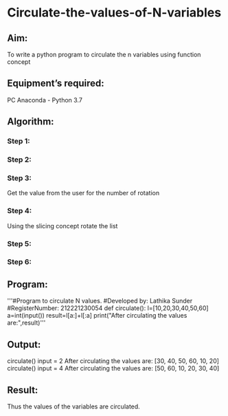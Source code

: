 # Circulate-the-values-of-N-variables
## Aim:
To write a python program to circulate the n variables using function concept
## Equipment’s required:
PC
Anaconda - Python 3.7
## Algorithm: 
### Step 1: 
### Step 2: 
### Step 3: 
Get the value from the user for the number of rotation
### Step 4: 
Using the slicing concept rotate the list

### Step 5: 
### Step 6: 
## Program:
'''#Program to circulate N values.
#Developed by: Lathika Sunder
#RegisterNumber: 212221230054
def circulate():
    l=[10,20,30,40,50,60]
    a=int(input())
    result=l[a:]+l[:a]
    print("After circulating the values are:",result)'''


## Output:

	
circulate()
input = 2
After circulating the values are: [30, 40, 50, 60, 10, 20]
circulate()
input = 4
After circulating the values are: [50, 60, 10, 20, 30, 40]


## Result:

Thus the values of the variables are circulated.